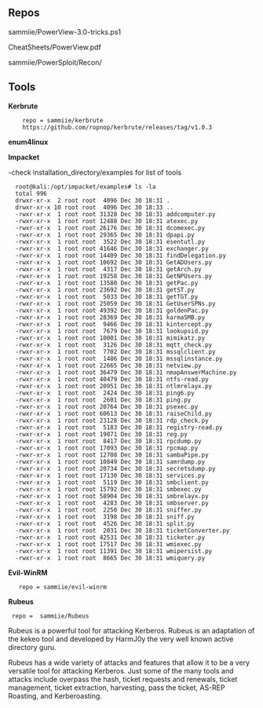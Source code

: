 ## Repos

sammiie/PowerView-3.0-tricks.ps1 

 CheatSheets/PowerView.pdf 
 
 
sammiie/PowerSploit/Recon/


## Tools

**Kerbrute** 

        repo = sammiie/kerbrute 
        https://github.com/ropnop/kerbrute/releases/tag/v1.0.3

**enum4linux**

**Impacket**

-check installation_directory/examples for list of tools

      root@kali:/opt/impacket/examples# ls -la
      total 996
      drwxr-xr-x  2 root root  4096 Dec 30 18:31 .
      drwxr-xr-x 10 root root  4096 Dec 30 18:33 ..
      -rwxr-xr-x  1 root root 31328 Dec 30 18:31 addcomputer.py
      -rwxr-xr-x  1 root root 12488 Dec 30 18:31 atexec.py
      -rwxr-xr-x  1 root root 26176 Dec 30 18:31 dcomexec.py
      -rwxr-xr-x  1 root root 29365 Dec 30 18:31 dpapi.py
      -rwxr-xr-x  1 root root  3522 Dec 30 18:31 esentutl.py
      -rwxr-xr-x  1 root root 41646 Dec 30 18:31 exchanger.py
      -rwxr-xr-x  1 root root 14409 Dec 30 18:31 findDelegation.py
      -rwxr-xr-x  1 root root 10692 Dec 30 18:31 GetADUsers.py
      -rwxr-xr-x  1 root root  4317 Dec 30 18:31 getArch.py
      -rwxr-xr-x  1 root root 19258 Dec 30 18:31 GetNPUsers.py
      -rwxr-xr-x  1 root root 13580 Dec 30 18:31 getPac.py
      -rwxr-xr-x  1 root root 23692 Dec 30 18:31 getST.py
      -rwxr-xr-x  1 root root  5033 Dec 30 18:31 getTGT.py
      -rwxr-xr-x  1 root root 25059 Dec 30 18:31 GetUserSPNs.py
      -rwxr-xr-x  1 root root 49392 Dec 30 18:31 goldenPac.py
      -rwxr-xr-x  1 root root 28369 Dec 30 18:31 karmaSMB.py
      -rwxr-xr-x  1 root root  9466 Dec 30 18:31 kintercept.py
      -rwxr-xr-x  1 root root  7679 Dec 30 18:31 lookupsid.py
      -rwxr-xr-x  1 root root 10001 Dec 30 18:31 mimikatz.py
      -rwxr-xr-x  1 root root  3126 Dec 30 18:31 mqtt_check.py
      -rwxr-xr-x  1 root root  7702 Dec 30 18:31 mssqlclient.py
      -rwxr-xr-x  1 root root  1486 Dec 30 18:31 mssqlinstance.py
      -rwxr-xr-x  1 root root 22665 Dec 30 18:31 netview.py
      -rwxr-xr-x  1 root root 36479 Dec 30 18:31 nmapAnswerMachine.py
      -rwxr-xr-x  1 root root 40479 Dec 30 18:31 ntfs-read.py
      -rwxr-xr-x  1 root root 20951 Dec 30 18:31 ntlmrelayx.py
      -rwxr-xr-x  1 root root  2424 Dec 30 18:31 ping6.py
      -rwxr-xr-x  1 root root  2601 Dec 30 18:31 ping.py
      -rwxr-xr-x  1 root root 20764 Dec 30 18:31 psexec.py
      -rwxr-xr-x  1 root root 60613 Dec 30 18:31 raiseChild.py
      -rwxr-xr-x  1 root root 23128 Dec 30 18:31 rdp_check.py
      -rwxr-xr-x  1 root root  5183 Dec 30 18:31 registry-read.py
      -rwxr-xr-x  1 root root 19071 Dec 30 18:31 reg.py
      -rwxr-xr-x  1 root root  8417 Dec 30 18:31 rpcdump.py
      -rwxr-xr-x  1 root root 17093 Dec 30 18:31 rpcmap.py
      -rwxr-xr-x  1 root root 12708 Dec 30 18:31 sambaPipe.py
      -rwxr-xr-x  1 root root 10849 Dec 30 18:31 samrdump.py
      -rwxr-xr-x  1 root root 20734 Dec 30 18:31 secretsdump.py
      -rwxr-xr-x  1 root root 17130 Dec 30 18:31 services.py
      -rwxr-xr-x  1 root root  5119 Dec 30 18:31 smbclient.py
      -rwxr-xr-x  1 root root 15792 Dec 30 18:31 smbexec.py
      -rwxr-xr-x  1 root root 58904 Dec 30 18:31 smbrelayx.py
      -rwxr-xr-x  1 root root  4283 Dec 30 18:31 smbserver.py
      -rwxr-xr-x  1 root root  2250 Dec 30 18:31 sniffer.py
      -rwxr-xr-x  1 root root  3198 Dec 30 18:31 sniff.py
      -rwxr-xr-x  1 root root  4526 Dec 30 18:31 split.py
      -rwxr-xr-x  1 root root  2031 Dec 30 18:31 ticketConverter.py
      -rwxr-xr-x  1 root root 42531 Dec 30 18:31 ticketer.py
      -rwxr-xr-x  1 root root 17517 Dec 30 18:31 wmiexec.py
      -rwxr-xr-x  1 root root 11391 Dec 30 18:31 wmipersist.py
      -rwxr-xr-x  1 root root  8665 Dec 30 18:31 wmiquery.py
      
      
**Evil-WinRM**
      
       repo = sammiie/evil-winrm 
       
       
**Rubeus**

     repo =  sammiie/Rubeus
     
Rubeus is a powerful tool for attacking Kerberos. Rubeus is an adaptation of the kekeo tool and developed by HarmJ0y the very well known active directory guru.

Rubeus has a wide variety of attacks and features that allow it to be a very versatile tool for attacking Kerberos. Just some of the many tools and attacks include overpass the hash, ticket requests and renewals, ticket management, ticket extraction, harvesting, pass the ticket, AS-REP Roasting, and Kerberoasting.


